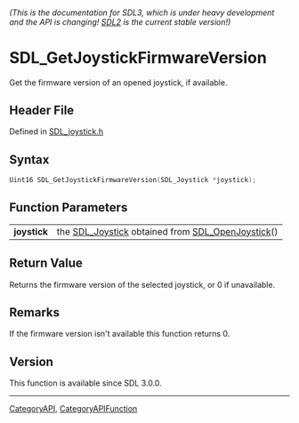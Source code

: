 ###### (This is the documentation for SDL3, which is under heavy development and the API is changing! [SDL2](https://wiki.libsdl.org/SDL2/) is the current stable version!)
# SDL_GetJoystickFirmwareVersion

Get the firmware version of an opened joystick, if available.

## Header File

Defined in [SDL_joystick.h](https://github.com/libsdl-org/SDL/blob/main/include/SDL3/SDL_joystick.h)

## Syntax

```c
Uint16 SDL_GetJoystickFirmwareVersion(SDL_Joystick *joystick);

```

## Function Parameters

|                  |                                                                                       |
| ---------------- | ------------------------------------------------------------------------------------- |
| **joystick**     | the [SDL_Joystick](SDL_Joystick) obtained from [SDL_OpenJoystick](SDL_OpenJoystick)() |

## Return Value

Returns the firmware version of the selected joystick, or 0 if unavailable.

## Remarks

If the firmware version isn't available this function returns 0.

## Version

This function is available since SDL 3.0.0.

----
[CategoryAPI](CategoryAPI), [CategoryAPIFunction](CategoryAPIFunction)

